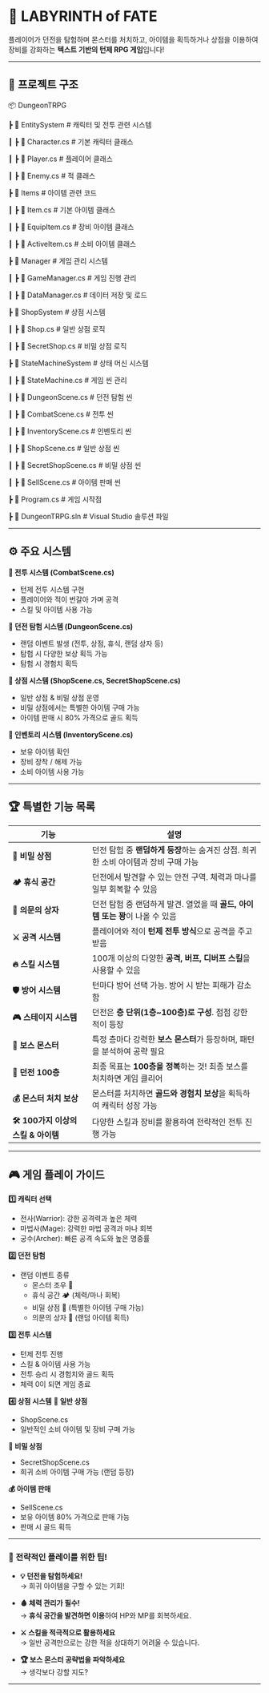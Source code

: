 # 🏰 LABYRINTH of FATE
플레이어가 던전을 탐험하며 몬스터를 처치하고, 아이템을 획득하거나 상점을 이용하여 장비를 강화하는 **텍스트 기반의 턴제 RPG 게임**입니다!

---

## 📂 프로젝트 구조
📦 DungeonTRPG

 ┣ 📂 EntitySystem          # 캐릭터 및 전투 관련 시스템

 ┃ ┣ 📜 Character.cs        # 기본 캐릭터 클래스

 ┃ ┣ 📜 Player.cs           # 플레이어 클래스

 ┃ ┣ 📜 Enemy.cs            # 적 클래스

 ┣ 📂 Items                 # 아이템 관련 코드

 ┃ ┣ 📜 Item.cs             # 기본 아이템 클래스

 ┃ ┣ 📜 EquipItem.cs        # 장비 아이템 클래스

 ┃ ┣ 📜 ActiveItem.cs       # 소비 아이템 클래스

 ┣ 📂 Manager               # 게임 관리 시스템

 ┃ ┣ 📜 GameManager.cs      # 게임 진행 관리

 ┃ ┣ 📜 DataManager.cs      # 데이터 저장 및 로드

 ┣ 📂 ShopSystem            # 상점 시스템

 ┃ ┣ 📜 Shop.cs             # 일반 상점 로직

 ┃ ┣ 📜 SecretShop.cs       # 비밀 상점 로직

 ┣ 📂 StateMachineSystem    # 상태 머신 시스템

 ┃ ┣ 📜 StateMachine.cs     # 게임 씬 관리

 ┃ ┣ 📜 DungeonScene.cs     # 던전 탐험 씬

 ┃ ┣ 📜 CombatScene.cs      # 전투 씬

 ┃ ┣ 📜 InventoryScene.cs   # 인벤토리 씬

 ┃ ┣ 📜 ShopScene.cs        # 일반 상점 씬

 ┃ ┣ 📜 SecretShopScene.cs  # 비밀 상점 씬

 ┃ ┣ 📜 SellScene.cs        # 아이템 판매 씬

 ┣ 📜 Program.cs            # 게임 시작점

 ┣ 📜 DungeonTRPG.sln       # Visual Studio 솔루션 파일

---

## ⚙ 주요 시스템
**🏹 전투 시스템 (CombatScene.cs)**
- 턴제 전투 시스템 구현
- 플레이어와 적이 번갈아 가며 공격
- 스킬 및 아이템 사용 가능

**🏰 던전 탐험 시스템 (DungeonScene.cs)**
- 랜덤 이벤트 발생 (전투, 상점, 휴식, 랜덤 상자 등)
- 탐험 시 다양한 보상 획득 가능
- 탐험 시 경험치 획득

**🛒 상점 시스템 (ShopScene.cs, SecretShopScene.cs)**
- 일반 상점 & 비밀 상점 운영
- 비밀 상점에서는 특별한 아이템 구매 가능
- 아이템 판매 시 80% 가격으로 골드 획득

**🎒 인벤토리 시스템 (InventoryScene.cs)**
- 보유 아이템 확인
- 장비 장착 / 해제 가능
- 소비 아이템 사용 가능

---

## 🏆 특별한 기능 목록

| 기능 | 설명 |
|------|------|
| **🛒 비밀 상점** | 던전 탐험 중 **랜덤하게 등장**하는 숨겨진 상점. 희귀한 소비 아이템과 장비 구매 가능 |
| **🏕 휴식 공간** | 던전에서 발견할 수 있는 안전 구역. 체력과 마나를 일부 회복할 수 있음 |
| **🎁 의문의 상자** | 던전 탐험 중 랜덤하게 발견. 열었을 때 **골드, 아이템 또는 꽝**이 나올 수 있음 |
| **⚔ 공격 시스템** | 플레이어와 적이 **턴제 전투 방식**으로 공격을 주고받음 |
| **🔥 스킬 시스템** | 100개 이상의 다양한 **공격, 버프, 디버프 스킬**을 사용할 수 있음 |
| **🛡 방어 시스템** | 턴마다 방어 선택 가능. 방어 시 받는 피해가 감소함 |
| **🎮 스테이지 시스템** | 던전은 **층 단위(1층~100층)로 구성**. 점점 강한 적이 등장 |
| **👹 보스 몬스터** | 특정 층마다 강력한 **보스 몬스터**가 등장하며, 패턴을 분석하여 공략 필요 |
| **🎯 던전 100층** | 최종 목표는 **100층을 정복**하는 것! 최종 보스를 처치하면 게임 클리어 |
| **💰 몬스터 처치 보상** | 몬스터를 처치하면 **골드와 경험치 보상**을 획득하여 캐릭터 성장 가능 |
| **🛠 100가지 이상의 스킬 & 아이템** | 다양한 스킬과 장비를 활용하여 전략적인 전투 진행 가능 |

---

## 🎮 게임 플레이 가이드
**1️⃣ 캐릭터 선택**
- 전사(Warrior): 강한 공격력과 높은 체력
- 마법사(Mage): 강력한 마법 공격과 마나 회복
- 궁수(Archer): 빠른 공격 속도와 높은 명중률

**2️⃣ 던전 탐험**
- 랜덤 이벤트 종류
    - 몬스터 조우 🐉
    - 휴식 공간 🏕 (체력/마나 회복)
    - 비밀 상점 🛒 (특별한 아이템 구매 가능)
    - 의문의 상자 🎁 (랜덤 아이템 획득)

**3️⃣ 전투 시스템**
- 턴제 전투 진행
- 스킬 & 아이템 사용 가능
- 전투 승리 시 경험치와 골드 획득
- 체력 0이 되면 게임 종료

**4️⃣ 상점 시스템**
**🛒 일반 상점**
- ShopScene.cs
- 일반적인 소비 아이템 및 장비 구매 가능

**🛒 비밀 상점**
- SecretShopScene.cs
- 희귀 소비 아이템 구매 가능 (랜덤 등장)

**💰 아이템 판매**
- SellScene.cs
- 보유 아이템 80% 가격으로 판매 가능
- 판매 시 골드 획득

---

### 🎯 전략적인 플레이를 위한 팁!
- **💡 던전을 탐험하세요!**  
  → 희귀 아이템을 구할 수 있는 기회!

- **🩸 체력 관리가 필수!**  
  → **휴식 공간을 발견하면 이용**하여 HP와 MP를 회복하세요.  

- **⚔️ 스킬을 적극적으로 활용하세요**  
  → 일반 공격만으로는 강한 적을 상대하기 어려울 수 있습니다.  
  
- **🏆 보스 몬스터 공략법을 파악하세요**  
  → 생각보다 강할 지도?  

---